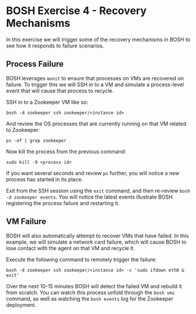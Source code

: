 # BOSH Exercise 4 - Recovery Mechanisms

In this exercise we will trigger some of the recovery mechanisms in BOSH to see how it responds
to failure scenarios.

## Process Failure

BOSH leverages `monit` to ensure that processes on VMs are recovered on failure. To trigger this
we will SSH in to a VM and simulate a process-level event that will cause that process to recycle.

SSH in to a Zookeeper VM like so:

```bosh -d zookeeper ssh zookeeper/<instance id>```

And review the OS processes that are currently running on that VM related to Zookeeper:

```ps -ef | grep zookeeper```

Now kill the process from the previous command:

```sudo kill -9 <process id>```

If you want several seconds and review `ps` further, you will notice a new process has started in its place.

Exit from the SSH session using the `exit` command, and then re-review `bosh -d zookeeper events`. You will notice
the latest events illustrate BOSH registering the process failure and restarting it.

## VM Failure

BOSH will also automatically attempt to recover VMs that have failed. In this example, we will simulate
a network card failure, which will cause BOSH to lose contact with the agent on that VM and recycle it.

Execute the following command to remotely trigger the failure:

```bosh -d zookeeper ssh zookeeper/<instance id> -c 'sudo ifdown eth0 & exit'```

Over the next 10-15 minutes BOSH will detect the failed VM and rebuild it from scratch. You can watch this process unfold
through the `bosh vms` command, as well as watching the `bosh events` log for the Zookeeper deployment.
